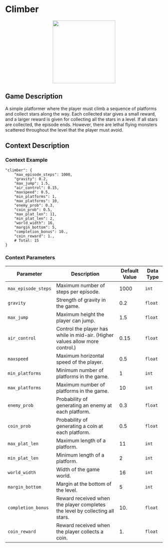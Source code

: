 # Climber

<div style="text-align:center">
    <img src="https://raw.githubusercontent.com/openai/procgen/master/screenshots/climber.png" width="200px">
</div>

## Game Description
A simple platformer where the player must climb a sequence of platforms and collect stars along the way. Each collected star gives a small reward, and a larger reward is given for collecting all the stars in a level. If all stars are collected, the episode ends. However, there are lethal flying monsters scattered throughout the level that the player must avoid.

## Context Description

### Context Example
```
"climber": {
    "max_episode_steps": 1000,
    "gravity": 0.2,
    "max_jump": 1.5,
    "air_control": 0.15,
    "maxspeed": 0.5,
    "min_platforms": 1,
    "max_platforms": 10,
    "enemy_prob": 0.3,
    "coin_prob": 0.5,
    "max_plat_len": 11,
    "min_plat_len": 2,
    "world_width": 16,
    "margin_bottom": 5,
    "completion_bonus": 10.,
    "coin_reward": 1.,
    # Total: 15
}
```

### Context Parameters
| Parameter | Description | Default Value | Data Type |
|-----------|-------------|---------------|-----------|
|`max_episode_steps`| Maximum number of steps per episode. | 1000 | `int` |
|`gravity`| Strength of gravity in the game. | 0.2 | `float` |
|`max_jump`| Maximum height the player can jump. | 1.5 | `float` |
|`air_control`| Control the player has while in mid-air. (Higher values allow more control.) | 0.15 | `float` |
|`maxspeed`| Maximum horizontal speed of the player. | 0.5 | `float` |
|`min_platforms`| Minimum number of platforms in the game. | 1 | `int` |
|`max_platforms`| Maximum number of platforms in the game. | 10 | `int` |
|`enemy_prob`| Probability of generating an enemy at each platform. | 0.3 | `float` |
|`coin_prob`| Probability of generating a coin at each platform. | 0.5 | `float` |
|`max_plat_len`| Maximum length of a platform. | 11 | `int` |
|`min_plat_len`| Minimum length of a platform. | 2 | `int` |
|`world_width`| Width of the game world. | 16 | `int` |
|`margin_bottom`| Margin at the bottom of the level. | 5 | `int` |
|`completion_bonus`| Reward received when the player completes the level by collecting all stars. | 10. | `float` |
|`coin_reward`| Reward received when the player collects a coin. | 1. | `float` |
